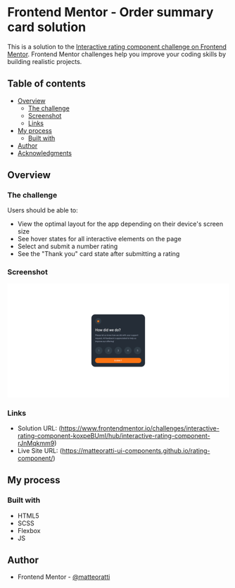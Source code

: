 # Frontend Mentor - Order summary card solution

This is a solution to the [Interactive rating component challenge on Frontend Mentor](https://www.frontendmentor.io/challenges/interactive-rating-component-koxpeBUmI). Frontend Mentor challenges help you improve your coding skills by building realistic projects.

## Table of contents

- [Overview](#overview)
  - [The challenge](#the-challenge)
  - [Screenshot](#screenshot)
  - [Links](#links)
- [My process](#my-process)
  - [Built with](#built-with)
- [Author](#author)
- [Acknowledgments](#acknowledgments)

## Overview

### The challenge

Users should be able to:

- View the optimal layout for the app depending on their device's screen size
- See hover states for all interactive elements on the page
- Select and submit a number rating
- See the "Thank you" card state after submitting a rating

### Screenshot

![](./Screenshot.png)

### Links

- Solution URL: (https://www.frontendmentor.io/challenges/interactive-rating-component-koxpeBUmI/hub/interactive-rating-component-rJnMqkmm9)
- Live Site URL: (https://matteoratti-ui-components.github.io/rating-component/)

## My process

### Built with

- HTML5
- SCSS
- Flexbox
- JS

## Author

- Frontend Mentor - [@matteoratti](https://www.frontendmentor.io/profile/matteoratti)
